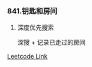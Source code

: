 ### 841.钥匙和房间

1. 深度优先搜索
   
   深搜 + 记录已走过的房间

[Leetcode Link](https://leetcode-cn.com/problems/keys-and-rooms/)